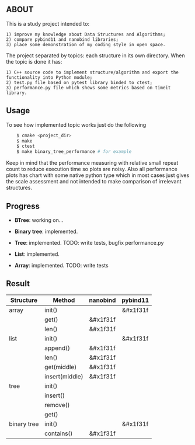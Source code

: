 ABOUT
-----

This is a study project intended to:

    1) improve my knowledge about Data Structures and Algorithms;
    2) compare pybind11 and nanobind libraries;
    3) place some demonstration of my coding style in open space.

The project separated by topics: each structure in its own directory. When the topic is done it has:
  
    1) C++ source code to implement structure/algorithm and export the functionality into Python module;
    2) test.py file based on pytest library binded to ctest;
    3) performance.py file which shows some metrics based on timeit library.

Usage
-----

To see how implemented topic works just do the following

``` bash
    $ cmake <project_dir>
    $ make
    $ ctest
    $ make binary_tree_performance # for example
```

Keep in mind that the performance measuring with relative small repeat count to reduce execution time so plots are noisy. Also all performance plots has chart with some native python type which in most cases just gives the scale assessment and not intended to make comparison of irrelevant structures.

Progress
--------
 
 * **BTree**: working on...
 
 * **Binary tree**: implemented.
 
 * **Tree**: implemented. TODO: write tests, bugfix performance.py
 
 * **List**: implemented.
 
 * **Array**: implemented. TODO: write tests

Result
------

| Structure   | Method         | nanobind | pybind11 |
| ----------- | -------------- |:--------:|:--------:|
| array       | init()         |          | &#x1f31f |
|             | get()          | &#x1f31f |          |
|             | len()          | &#x1f31f |          |
| list        | init()         |          | &#x1f31f |
|             | append()       | &#x1f31f |          |
|             | len()          | &#x1f31f |          |
|             | get(middle)    | &#x1f31f |          |
|             | insert(middle) | &#x1f31f |          |
| tree        | init()         |          |          |
|             | insert()       |          |          |
|             | remove()       |          |          |
|             | get()          |          |          |
| binary tree | init()         |          | &#x1f31f |
|             | contains()     | &#x1f31f |          |

